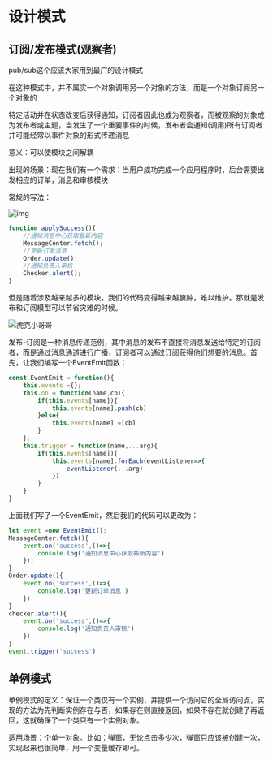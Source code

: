 # 设计模式

## 订阅/发布模式(观察者)

pub/sub这个应该大家用到最广的设计模式

在这种模式中，并不属实一个对象调用另一个对象的方法，而是一个对象订阅另一个对象的

特定活动并在状态改变后获得通知，订阅者因此也成为观察者，而被观察的对象成为发布者或主题，当发生了一个重要事件的时候，发布者会通知(调用)所有订阅者并可能经常以事件对象的形式传递消息

意义：可以使模块之间解耦



出现的场景：现在我们有一个需求：当用户成功完成一个应用程序时，后台需要出发相应的订单，消息和审核模块

常规的写法：

![img](https://user-gold-cdn.xitu.io/2020/5/20/17231a9ea6a9ca33?imageslim)

```javascript
function applySuccess(){
    //通知消息中心获取最新内容
    MessageCenter.fetch();
    //更新订单消息
    Order.update();
    //通知负责人审核
    Checker.alert();
}
```

但是随着涉及越来越多的模块，我们的代码变得越来越臃肿，难以维护。那就是发布和订阅模型可以节省灾难的时候。

![虎克小哥哥](https://user-gold-cdn.xitu.io/2020/5/20/17231a9eea838074?imageView2/0/w/1280/h/960/format/webp/ignore-error/1)

发布-订阅是一种消息传递范例，其中消息的发布不直接将消息发送给特定的订阅者，而是通过消息通道进行广播，订阅者可以通过订阅获得他们想要的消息。首先，让我们编写一个EventEmit函数：

```javascript
const EventEmit = function(){
    this.events ={};
    this.on = function(name,cb){
        if(this.events[name]){
            this.events[name].push(cb)
        }else{
            this.events[name] =[cb]
        }
    };
    this.trigger = function(name,...arg){
        if(this.events[name]){
            this.events[name].forEach(eventListener=>{
                eventListener(...arg)
            })
        }
    }
}
```

上面我们写了一个EventEmit，然后我们的代码可以更改为：

```javascript
let event =new EventEmit();
MessageCenter.fetch(){
    event.on('success',()=>{
        console.log('通知消息中心获取最新内容')
    });
}
Order.update(){
    event.on('success',()=>{
        console.log('更新订单消息')
    })
}
checker.alert(){
    event.on('success',()=>{
        console.log('通知负责人审核')
    })
}
event.trigger('success')
```

## 单例模式

单例模式的定义：保证一个类仅有一个实例，并提供一个访问它的全局访问点，实现的方法为先判断实例存在与否，如果存在则直接返回，如果不存在就创建了再返回，这就确保了一个类只有一个实例对象。

适用场景：个单一对象。比如：弹窗，无论点击多少次，弹窗只应该被创建一次，实现起来也很简单，用一个变量缓存即可。


